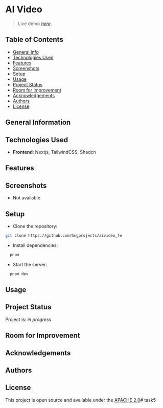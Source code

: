 # AI Video


> Live demo [_here_]().

## Table of Contents

* [General Info](#general-information)
* [Technologies Used](#technologies-used)
* [Features](#features)
* [Screenshots](#screenshots)
* [Setup](#setup)
* [Usage](#usage)
* [Project Status](#project-status)
* [Room for Improvement](#room-for-improvement)
* [Acknowledgements](#acknowledgements)
* [Authors](#authors)
* [License](#license)

## General Information

## Technologies Used

* __Frontend__: Nextjs, TailwindCSS, Shadcn

## Features

## Screenshots

* Not available

## Setup

* Clone the repository:

```sh
git clone https://github.com/hngprojects/aivideo_fe
```

* Install dependencies:

```sh
  pnpm
```

* Start the server:

```sh
  pnpm dev
```

## Usage

## Project Status

Project is: _in progress_

## Room for Improvement

## Acknowledgements

## Authors

## License

This project is open source and available under the [APACHE 2.0](./LICENSE)# task5-
